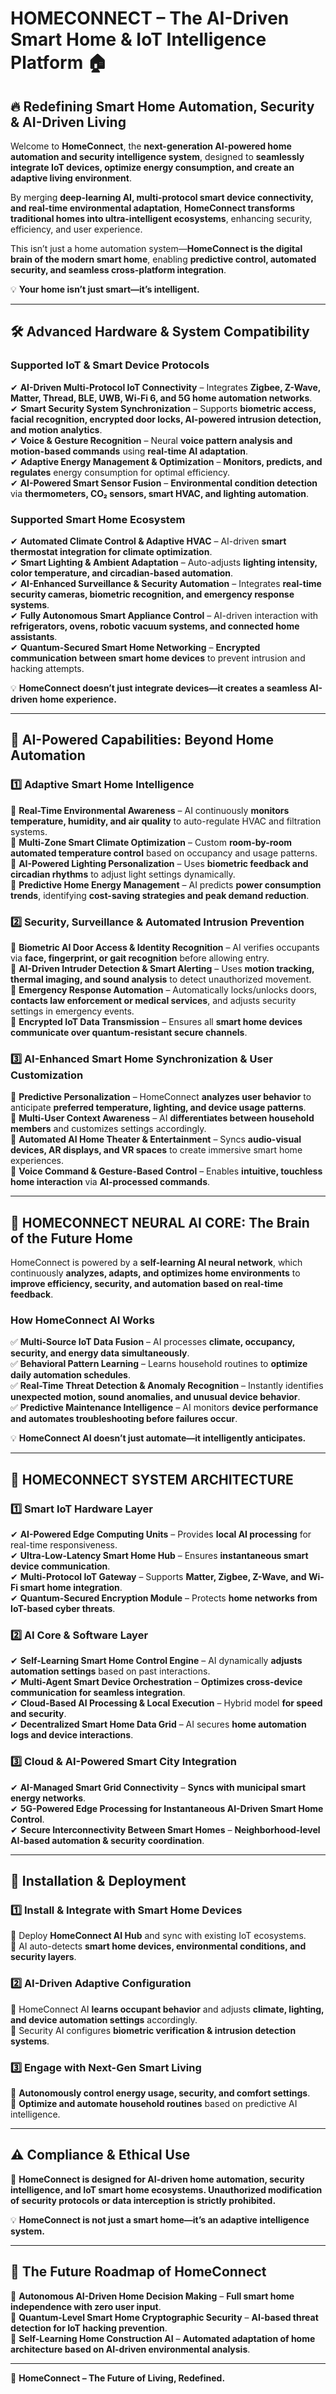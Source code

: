 # **HOMECONNECT – The AI-Driven Smart Home & IoT Intelligence Platform** 🏠  

## **🔥 Redefining Smart Home Automation, Security & AI-Driven Living**  

Welcome to **HomeConnect**, the **next-generation AI-powered home automation and security intelligence system**, designed to **seamlessly integrate IoT devices, optimize energy consumption, and create an adaptive living environment**.  

By merging **deep-learning AI, multi-protocol smart device connectivity, and real-time environmental adaptation**, **HomeConnect transforms traditional homes into ultra-intelligent ecosystems**, enhancing security, efficiency, and user experience.  

This isn’t just a home automation system—**HomeConnect is the digital brain of the modern smart home**, enabling **predictive control, automated security, and seamless cross-platform integration**.  

💡 **Your home isn’t just smart—it’s intelligent.**  

---

## **🛠️ Advanced Hardware & System Compatibility**  

### **Supported IoT & Smart Device Protocols**  
✔ **AI-Driven Multi-Protocol IoT Connectivity** – Integrates **Zigbee, Z-Wave, Matter, Thread, BLE, UWB, Wi-Fi 6, and 5G home automation networks**.  
✔ **Smart Security System Synchronization** – Supports **biometric access, facial recognition, encrypted door locks, AI-powered intrusion detection, and motion analytics**.  
✔ **Voice & Gesture Recognition** – Neural **voice pattern analysis and motion-based commands** using **real-time AI adaptation**.  
✔ **Adaptive Energy Management & Optimization** – **Monitors, predicts, and regulates** energy consumption for optimal efficiency.  
✔ **AI-Powered Smart Sensor Fusion** – **Environmental condition detection** via **thermometers, CO₂ sensors, smart HVAC, and lighting automation**.  

### **Supported Smart Home Ecosystem**  
✔ **Automated Climate Control & Adaptive HVAC** – AI-driven **smart thermostat integration for climate optimization**.  
✔ **Smart Lighting & Ambient Adaptation** – Auto-adjusts **lighting intensity, color temperature, and circadian-based automation**.  
✔ **AI-Enhanced Surveillance & Security Automation** – Integrates **real-time security cameras, biometric recognition, and emergency response systems**.  
✔ **Fully Autonomous Smart Appliance Control** – AI-driven interaction with **refrigerators, ovens, robotic vacuum systems, and connected home assistants**.  
✔ **Quantum-Secured Smart Home Networking** – **Encrypted communication between smart home devices** to prevent intrusion and hacking attempts.  

💡 **HomeConnect doesn’t just integrate devices—it creates a seamless AI-driven home experience.**  

---

## **🚀 AI-Powered Capabilities: Beyond Home Automation**  

### **1️⃣ Adaptive Smart Home Intelligence**  
🔹 **Real-Time Environmental Awareness** – AI continuously **monitors temperature, humidity, and air quality** to auto-regulate HVAC and filtration systems.  
🔹 **Multi-Zone Smart Climate Optimization** – Custom **room-by-room automated temperature control** based on occupancy and usage patterns.  
🔹 **AI-Powered Lighting Personalization** – Uses **biometric feedback and circadian rhythms** to adjust light settings dynamically.  
🔹 **Predictive Home Energy Management** – AI predicts **power consumption trends**, identifying **cost-saving strategies and peak demand reduction**.  

### **2️⃣ Security, Surveillance & Automated Intrusion Prevention**  
🔹 **Biometric AI Door Access & Identity Recognition** – AI verifies occupants via **face, fingerprint, or gait recognition** before allowing entry.  
🔹 **AI-Driven Intruder Detection & Smart Alerting** – Uses **motion tracking, thermal imaging, and sound analysis** to detect unauthorized movement.  
🔹 **Emergency Response Automation** – Automatically locks/unlocks doors, **contacts law enforcement or medical services**, and adjusts security settings in emergency events.  
🔹 **Encrypted IoT Data Transmission** – Ensures all **smart home devices communicate over quantum-resistant secure channels**.  

### **3️⃣ AI-Enhanced Smart Home Synchronization & User Customization**  
🔹 **Predictive Personalization** – HomeConnect **analyzes user behavior** to anticipate **preferred temperature, lighting, and device usage patterns**.  
🔹 **Multi-User Context Awareness** – AI **differentiates between household members** and customizes settings accordingly.  
🔹 **Automated AI Home Theater & Entertainment** – Syncs **audio-visual devices, AR displays, and VR spaces** to create immersive smart home experiences.  
🔹 **Voice Command & Gesture-Based Control** – Enables **intuitive, touchless home interaction** via **AI-processed commands**.  

---

## **🧠 HOMECONNECT NEURAL AI CORE: The Brain of the Future Home**  

HomeConnect is powered by a **self-learning AI neural network**, which continuously **analyzes, adapts, and optimizes home environments** to **improve efficiency, security, and automation based on real-time feedback**.  

### **How HomeConnect AI Works**  
✅ **Multi-Source IoT Data Fusion** – AI processes **climate, occupancy, security, and energy data simultaneously**.  
✅ **Behavioral Pattern Learning** – Learns household routines to **optimize daily automation schedules**.  
✅ **Real-Time Threat Detection & Anomaly Recognition** – Instantly identifies **unexpected motion, sound anomalies, and unusual device behavior**.  
✅ **Predictive Maintenance Intelligence** – AI monitors **device performance and automates troubleshooting before failures occur**.  

💡 **HomeConnect AI doesn’t just automate—it intelligently anticipates.**  

---

## **🔧 HOMECONNECT SYSTEM ARCHITECTURE**  

### **1️⃣ Smart IoT Hardware Layer**  
✔ **AI-Powered Edge Computing Units** – Provides **local AI processing** for real-time responsiveness.  
✔ **Ultra-Low-Latency Smart Home Hub** – Ensures **instantaneous smart device communication**.  
✔ **Multi-Protocol IoT Gateway** – Supports **Matter, Zigbee, Z-Wave, and Wi-Fi smart home integration**.  
✔ **Quantum-Secured Encryption Module** – Protects **home networks from IoT-based cyber threats**.  

### **2️⃣ AI Core & Software Layer**  
✔ **Self-Learning Smart Home Control Engine** – AI dynamically **adjusts automation settings** based on past interactions.  
✔ **Multi-Agent Smart Device Orchestration** – **Optimizes cross-device communication for seamless integration**.  
✔ **Cloud-Based AI Processing & Local Execution** – Hybrid model **for speed and security**.  
✔ **Decentralized Smart Home Data Grid** – AI secures **home automation logs and device interactions**.  

### **3️⃣ Cloud & AI-Powered Smart City Integration**  
✔ **AI-Managed Smart Grid Connectivity** – **Syncs with municipal smart energy networks**.  
✔ **5G-Powered Edge Processing for Instantaneous AI-Driven Smart Home Control**.  
✔ **Secure Interconnectivity Between Smart Homes** – **Neighborhood-level AI-based automation & security coordination**.  

---

## **📌 Installation & Deployment**  

### **1️⃣ Install & Integrate with Smart Home Devices**  
🔹 Deploy **HomeConnect AI Hub** and sync with existing IoT ecosystems.  
🔹 AI auto-detects **smart home devices, environmental conditions, and security layers**.  

### **2️⃣ AI-Driven Adaptive Configuration**  
🔹 HomeConnect AI **learns occupant behavior** and adjusts **climate, lighting, and device automation settings** accordingly.  
🔹 Security AI configures **biometric verification & intrusion detection systems**.  

### **3️⃣ Engage with Next-Gen Smart Living**  
🔹 **Autonomously control energy usage, security, and comfort settings**.  
🔹 **Optimize and automate household routines** based on predictive AI intelligence.  

---

## **⚠️ Compliance & Ethical Use**  

🔴 **HomeConnect is designed for AI-driven home automation, security intelligence, and IoT smart home ecosystems. Unauthorized modification of security protocols or data interception is strictly prohibited.**  

💡 **HomeConnect is not just a smart home—it’s an adaptive intelligence system.**  

---

## **🔮 The Future Roadmap of HomeConnect**  

🔹 **Autonomous AI-Driven Home Decision Making** – **Full smart home independence with zero user input**.  
🔹 **Quantum-Level Smart Home Cryptographic Security** – **AI-based threat detection for IoT hacking prevention**.  
🔹 **Self-Learning Home Construction AI** – **Automated adaptation of home architecture based on AI-driven environmental analysis**.  

---

🚀 **HomeConnect – The Future of Living, Redefined.**